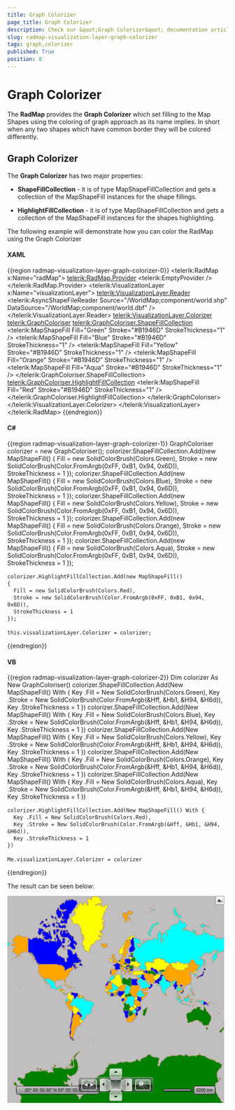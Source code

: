 ```yaml
---
title: Graph Colorizer
page_title: Graph Colorizer
description: Check our &quot;Graph Colorizer&quot; documentation article for the RadMap WPF control.
slug: radmap-visualization-layer-graph-colorizer
tags: graph,colorizer
published: True
position: 8
---
```


# Graph Colorizer

The __RadMap__ provides the __Graph Colorizer__ which set filling to the Map Shapes using the coloring of graph approach as its name implies. In short when any two shapes which have common border they will be colored differently.

## Graph Colorizer

The __Graph Colorizer__ has two major properties:        

* __ShapeFillCollection__ - it is of type MapShapeFillCollection and gets a collection of the MapShapeFill instances for the shape fillings.            

* __HighlightFillCollection__ - it is of type MapShapeFillCollection and gets a collection of the MapShapeFill instances for the shapes highlighting.            

The following example will demonstrate how you can color the RadMap using the Graph Colorizer

#### __XAML__
{{region radmap-visualization-layer-graph-colorizer-0}}	
	<telerik:RadMap x:Name="radMap">
		<telerik:RadMap.Provider>
			<telerik:EmptyProvider />
		</telerik:RadMap.Provider>
		<telerik:VisualizationLayer x:Name="visualizationLayer">
			<telerik:VisualizationLayer.Reader>
				<telerik:AsyncShapeFileReader Source="/WorldMap;component/world.shp" DataSource="/WorldMap;component/world.dbf" />
			</telerik:VisualizationLayer.Reader>
			<telerik:VisualizationLayer.Colorizer>
				<telerik:GraphColoriser>
					<telerik:GraphColoriser.ShapeFillCollection>
						<telerik:MapShapeFill Fill="Green" Stroke="#B1946D" StrokeThickness="1" />
						<telerik:MapShapeFill Fill="Blue" Stroke="#B1946D" StrokeThickness="1" />
						<telerik:MapShapeFill Fill="Yellow" Stroke="#B1946D" StrokeThickness="1" />
						<telerik:MapShapeFill Fill="Orange" Stroke="#B1946D" StrokeThickness="1" />
						<telerik:MapShapeFill Fill="Aqua" Stroke="#B1946D" StrokeThickness="1" />
					</telerik:GraphColoriser.ShapeFillCollection>
					<telerik:GraphColoriser.HighlightFillCollection>
						<telerik:MapShapeFill Fill="Red" Stroke="#B1946D" StrokeThickness="1" />
					</telerik:GraphColoriser.HighlightFillCollection>
				</telerik:GraphColoriser>
			</telerik:VisualizationLayer.Colorizer>
		</telerik:VisualizationLayer>
	</telerik:RadMap>
{{endregion}}

#### __C#__
{{region radmap-visualization-layer-graph-colorizer-1}}	
	GraphColoriser colorizer = new GraphColoriser();
	colorizer.ShapeFillCollection.Add(new MapShapeFill()
	{
	  Fill = new SolidColorBrush(Colors.Green),
	  Stroke = new SolidColorBrush(Color.FromArgb(0xFF, 0xB1, 0x94, 0x6D)),
	  StrokeThickness = 1
	});
	colorizer.ShapeFillCollection.Add(new MapShapeFill()
	{
	  Fill = new SolidColorBrush(Colors.Blue),
	  Stroke = new SolidColorBrush(Color.FromArgb(0xFF, 0xB1, 0x94, 0x6D)),
	  StrokeThickness = 1
	});
	colorizer.ShapeFillCollection.Add(new MapShapeFill()
	{
	  Fill = new SolidColorBrush(Colors.Yellow),
	  Stroke = new SolidColorBrush(Color.FromArgb(0xFF, 0xB1, 0x94, 0x6D)),
	  StrokeThickness = 1
	});
	colorizer.ShapeFillCollection.Add(new MapShapeFill()
	{
	  Fill = new SolidColorBrush(Colors.Orange),
	  Stroke = new SolidColorBrush(Color.FromArgb(0xFF, 0xB1, 0x94, 0x6D)),
	  StrokeThickness = 1
	});
	colorizer.ShapeFillCollection.Add(new MapShapeFill()
	{
	  Fill = new SolidColorBrush(Colors.Aqua),
	  Stroke = new SolidColorBrush(Color.FromArgb(0xFF, 0xB1, 0x94, 0x6D)),
	  StrokeThickness = 1
	});

	colorizer.HighlightFillCollection.Add(new MapShapeFill()
	{
	  Fill = new SolidColorBrush(Colors.Red),
	  Stroke = new SolidColorBrush(Color.FromArgb(0xFF, 0xB1, 0x94, 0x6D)),
	  StrokeThickness = 1
	});

	this.visualizationLayer.Colorizer = colorizer;
{{endregion}}

#### __VB__
{{region radmap-visualization-layer-graph-colorizer-2}}	
	Dim colorizer As New GraphColoriser()
	colorizer.ShapeFillCollection.Add(New MapShapeFill() With { 
	  Key .Fill = New SolidColorBrush(Colors.Green), 
	  Key .Stroke = New SolidColorBrush(Color.FromArgb(&Hff, &Hb1, &H94, &H6d)), 
	  Key .StrokeThickness = 1 
	})
	colorizer.ShapeFillCollection.Add(New MapShapeFill() With { 
	  Key .Fill = New SolidColorBrush(Colors.Blue), 
	  Key .Stroke = New SolidColorBrush(Color.FromArgb(&Hff, &Hb1, &H94, &H6d)), 
	  Key .StrokeThickness = 1 
	})
	colorizer.ShapeFillCollection.Add(New MapShapeFill() With { 
	  Key .Fill = New SolidColorBrush(Colors.Yellow), 
	  Key .Stroke = New SolidColorBrush(Color.FromArgb(&Hff, &Hb1, &H94, &H6d)), 
	  Key .StrokeThickness = 1 
	})
	colorizer.ShapeFillCollection.Add(New MapShapeFill() With { 
	  Key .Fill = New SolidColorBrush(Colors.Orange), 
	  Key .Stroke = New SolidColorBrush(Color.FromArgb(&Hff, &Hb1, &H94, &H6d)), 
	  Key .StrokeThickness = 1 
	})
	colorizer.ShapeFillCollection.Add(New MapShapeFill() With { 
	  Key .Fill = New SolidColorBrush(Colors.Aqua), 
	  Key .Stroke = New SolidColorBrush(Color.FromArgb(&Hff, &Hb1, &H94, &H6d)), 
	  Key .StrokeThickness = 1 
	})

	colorizer.HighlightFillCollection.Add(New MapShapeFill() With { 
	  Key .Fill = New SolidColorBrush(Colors.Red), 
	  Key .Stroke = New SolidColorBrush(Color.FromArgb(&Hff, &Hb1, &H94, &H6d)), 
	  Key .StrokeThickness = 1 
	})

	Me.visualizationLayer.Colorizer = colorizer
{{endregion}}

The result can be seen below:

![Rad Map Visualization Layer Graph Colorizer](images/RadMap_Visualization_Layer_Graph_Colorizer.png)